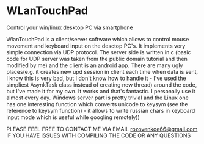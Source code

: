 # WLanTouchPad
Control your win/linux desktop PC via smartphone

WlanTouchPad is a client/server software which allows to control mouse movement and keyboard input on the desctop PC's. It implements very simple connection via UDP protocol. The server side is written in c (basic code for UDP server was taken from the public domain tutorial and then modified by me) and the client is an android app. There are many ugly places(e.g. it creates new upd session in client each time when data is sent, I know this is very bad, but I don't know how to handle it - I've used the simpliest AsynkTask class instead of creating new thread) around the code, but I've made it for my own. It works and that's fantastic. I personally use it almost every day. Windows server part is pretty trivial and the Linux one has one interesting function which converts unicode to keysym (see the reference to keysym function) - it allows to write russian chars in keyboard input mode which is useful while googling remotely))

PLEASE FEEL FREE TO CONTACT ME VIA EMAIL rozovenkoe66@gmail.com IF YOU HAVE ISSUES WITH COMPILING THE CODE OR ANY QUESTIONS
